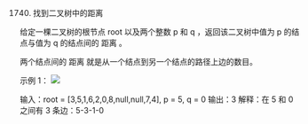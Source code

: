 1740. 找到二叉树中的距离

给定一棵二叉树的根节点 root 以及两个整数 p 和 q ，返回该二叉树中值为 p 的结点与值为 q 的结点间的 距离 。

两个结点间的 距离 就是从一个结点到另一个结点的路径上边的数目。

 

示例 1：
![](https://assets.leetcode.com/uploads/2018/12/14/binarytree.png)

输入：root = [3,5,1,6,2,0,8,null,null,7,4], p = 5, q = 0
输出：3
解释：在 5 和 0 之间有 3 条边：5-3-1-0